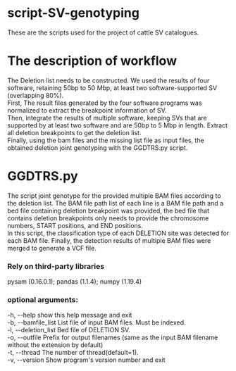 # script-SV-genotyping
These are the scripts used for the project of cattle SV catalogues.

#  The description of workflow
The Deletion list needs to be constructed. We used the results of four software, retaining 50bp to 50 Mbp, at least two software-supported SV (overlapping 80%).  
First,  The result files generated by the four software programs was normalized to extract the breakpoint information of SV.  
Then, integrate the results of multiple software, keeping SVs that are supported by at least two software and are 50bp to 5 Mbp in length. Extract all deletion breakpoints to get the deletion list.  
Finally, using the bam files and the missing list file as input files, the obtained deletion joint genotyping with the GGDTRS.py script.  

# GGDTRS.py
The script joint genotype for the provided multiple BAM files according to the deletion list.
The BAM file path list of each line is a BAM file path and a bed file containing deletion breakpoint was provided, the bed file that contains deletion breakpoints only needs to provide the chromosome numbers, START positions, and END positions.  
In this script, the classification type of each DELETION site was detected for each BAM file. Finally, the detection results of multiple BAM files were merged to generate a VCF file.
### Rely on third-party libraries
pysam (0.16.0.1); pandas (1.1.4); numpy (1.19.4)
### optional arguments:
-h, --help            show this help message and exit  
-b, --bamfile_list    List file of input BAM files. Must be indexed.  
-l, --deletion_list   Bed file of DELETION SV.   
-o, --outfile         Prefix for output filenames (same as the input BAM filename without the extension by default)  
-t, --thread          The number of thread(default=1).  
-v, --version         Show program's version number and exit  
